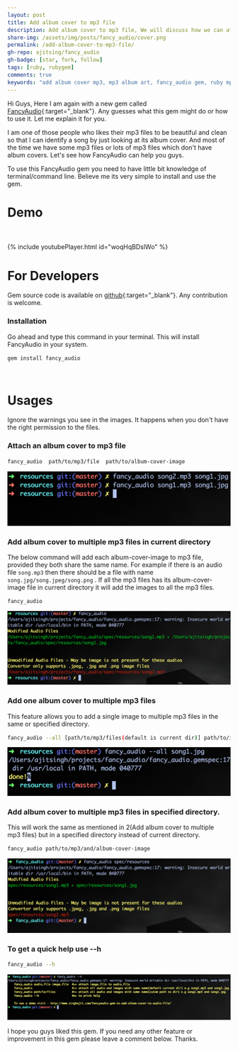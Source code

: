 ```yaml
---
layout: post
title: Add album cover to mp3 file
description: Add album cover to mp3 file, We will discuss how we can attach album-cover-image file with mp3 file. And using it with multiple mp3 files.
share-img: /assets/img/posts/fancy_audio/cover.png
permalink: /add-album-cover-to-mp3-file/
gh-repo: ajitsing/fancy_audio
gh-badge: [star, fork, follow]
tags: [ruby, rubygem]
comments: true
keywords: "add album cover mp3, mp3 album art, fancy_audio gem, ruby mp3 tools, embed image mp3, mp3 metadata, album cover script, mp3 file editing, ruby audio gem, mp3 batch album art"
---
```


Hi Guys, Here I am again with a new gem called [FancyAudio](https://rubygems.org/gems/fancy_audio){:target="_blank"}. Any guesses what this gem might do or how to use it. Let me explain it for you.

I am one of those people who likes their mp3 files to be beautiful and clean so that I can identify a song by just looking at its album cover. And most of the time we have some mp3 files or lots of mp3 files which don't have album covers. Let's see how FancyAudio can help you guys.

To use this FancyAudio gem you need to have little bit knowledge of terminal/command line. Believe me its very simple to install and use the gem.

# Demo<br><br>

{% include youtubePlayer.html id="woqHqBDslWo" %}

# For Developers

Gem source code is available on [github](https://github.com/ajitsing/fancy_audio){:target="_blank"}. Any contribution is welcome.

### Installation

Go ahead and type this command in your terminal. This will install FancyAudio in your system.

```bash
gem install fancy_audio
```
<br>

# Usages

Ignore the warnings you see in the images. It happens when you don't have the right permission to the files.

### Attach an album cover to mp3 file

```bash
fancy_audio  path/to/mp3/file  path/to/album-cover-image
```

![Crepe](/assets/img/posts/fancy_audio/fancy_audio_1.png)

### Add album cover to multiple mp3 files in current directory

The below command will add each album-cover-image to mp3 file, provided they both share the same name. For example if there is an audio file `song.mp3` then there should be a file with name `song.jpg/song.jpeg/song.png` . If all the mp3 files has its album-cover-image file in current directory it will add the images to all the mp3 files.

```bash
fancy_audio
```

![Crepe](/assets/img/posts/fancy_audio/fancy_audio_2.png)

### Add one album cover to multiple mp3 files

This feature allows you to add a single image to multiple mp3 files in the same or specified directory.

```bash
fancy_audio --all [path/to/mp3/files(default is current dir)] path/to/image/file
```

![Crepe](/assets/img/posts/fancy_audio/fancy_audio_3.png)

### Add album cover to multiple mp3 files in specified directory.

This will work the same as mentioned in 2(Add album cover to multiple mp3 files) but in a specified directory instead of current directory.

```bash
fancy_audio path/to/mp3/and/album-cover-image
```

![Crepe](/assets/img/posts/fancy_audio/fancy_audio_4.png)

### To get a quick help use --h

```bash
fancy_audio --h
```

![Crepe](/assets/img/posts/fancy_audio/fancy_audio_5.png)

I hope you guys liked this gem. If you need any other feature or improvement in this gem please leave a comment below. Thanks.